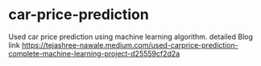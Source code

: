 # car-price-prediction
Used car price prediction using machine learning algorithm.
detailed Blog link https://tejashree-nawale.medium.com/used-carprice-prediction-complete-machine-learning-project-d25559cf2d2a
